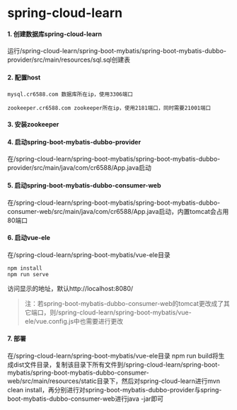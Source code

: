 # spring-cloud-learn
#### 1. 创建数据库spring-cloud-learn

运行/spring-cloud-learn/spring-boot-mybatis/spring-boot-mybatis-dubbo-provider/src/main/resources/sql.sql创建表

#### 2. 配置host

    mysql.cr6588.com 数据库所在ip，使用3306端口
    
    zookeeper.cr6588.com zookeeper所在ip，使用2181端口，同时需要21001端口

#### 3. 安装zookeeper
#### 4. 启动spring-boot-mybatis-dubbo-provider

在/spring-cloud-learn/spring-boot-mybatis/spring-boot-mybatis-dubbo-provider/src/main/java/com/cr6588/App.java启动

#### 5. 启动spring-boot-mybatis-dubbo-consumer-web

在/spring-cloud-learn/spring-boot-mybatis/spring-boot-mybatis-dubbo-consumer-web/src/main/java/com/cr6588/App.java启动，内置tomcat会占用80端口

#### 6. 启动vue-ele

在/spring-cloud-learn/spring-boot-mybatis/vue-ele目录

    npm install
    npm run serve

访问显示的地址，默认http://localhost:8080/
> 注：若spring-boot-mybatis-dubbo-consumer-web的tomcat更改成了其它端口，则/spring-cloud-learn/spring-boot-mybatis/vue-ele/vue.config.js中也需要进行更改

#### 7. 部署

在/spring-cloud-learn/spring-boot-mybatis/vue-ele目录
npm run build将生成dist文件目录，复制该目录下所有文件到/spring-cloud-learn/spring-boot-mybatis/spring-boot-mybatis-dubbo-consumer-web/src/main/resources/static目录下，然后对spring-cloud-learn进行mvn clean install，再分别进行对spring-boot-mybatis-dubbo-provider与spring-boot-mybatis-dubbo-consumer-web进行java -jar即可

